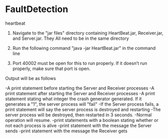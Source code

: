 # FaultDetection
heartbeat

1. Navigate to the "jar files" directory containing HeartBeat.jar, Receiver.jar, and Server.jar. They All need to be in the same directory

2. Run the following command "java -jar HeartBeat.jar" in the command line

3. Port 40002 must be open for this to run properly. If it doesn’t run properly, make sure that port is open.

Output will be as follows

-A print statement before starting the Server and Receiver processes
-A print statement after starting the Server and Receiver processes
-A print statement stating what integer the crash generator generated. If it generates a "1", the server process will "fail"
	-If the Server process fails, a print statement will say the server process is destroyed and restarting
	-The server process will be destroyed, then restarted in 3 seconds.
	-Normal operation will resume.
-print statements with a boolean stating whether or not each process is alive
-print statement with the message the Server sends
-print statement with the message the Receiver gets
